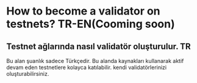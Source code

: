 <h1>How to become a validator on testnets? TR-EN(Cooming soon)</h1>

<h2>Testnet ağlarında nasıl validatör oluşturulur. TR</h2>
Bu alan şuanlık sadece Türkçedir. Bu alanda kaynakları kullanarak aktif devam eden testnetlere kolayca katılabilir. kendi validatörlerinizi oluşturabilirsiniz.
